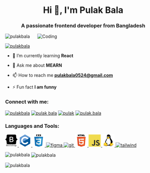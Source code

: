 

<h1 align="center">Hi 👋, I'm Pulak Bala</h1>
<h3 align="center">A passionate frontend developer from Bangladesh</h3>
<img align="right" alt="Coding" width="400" src="https://img.freepik.com/premium-vector/cartoon-man-working-home-man-freelancers-working-laptop-computer-home-illustration_162786-91.jpg?w=740">

<p align="left"> <img src="https://komarev.com/ghpvc/?username=pulakbala&label=Profile%20views&color=0e75b6&style=flat" alt="pulakbala" /> </p>

<p align="left"> <a href="https://twitter.com/pulakbala" target="blank"><img src="https://img.shields.io/twitter/follow/pulakbala?logo=twitter&style=for-the-badge" alt="pulakbala" /></a> </p>

- 🌱 I’m currently learning **React**

- 💬 Ask me about **MEARN**

- 📫 How to reach me **pulakbala0524@gmail.com**

- ⚡ Fun fact **I am funny**

<h3 align="left">Connect with me:</h3>
<p align="left">
<a href="https://twitter.com/pulakbala" target="blank"><img align="center" src="https://raw.githubusercontent.com/rahuldkjain/github-profile-readme-generator/master/src/images/icons/Social/twitter.svg" alt="pulakbala" height="30" width="40" /></a>
<a href="https://linkedin.com/in/pulak bala" target="blank"><img align="center" src="https://raw.githubusercontent.com/rahuldkjain/github-profile-readme-generator/master/src/images/icons/Social/linked-in-alt.svg" alt="pulak bala" height="30" width="40" /></a>
<a href="https://fb.com/pulak" target="blank"><img align="center" src="https://raw.githubusercontent.com/rahuldkjain/github-profile-readme-generator/master/src/images/icons/Social/facebook.svg" alt="pulak" height="30" width="40" /></a>
<a href="https://instagram.com/pulak.bala" target="blank"><img align="center" src="https://raw.githubusercontent.com/rahuldkjain/github-profile-readme-generator/master/src/images/icons/Social/instagram.svg" alt="pulak.bala" height="30" width="40" /></a>
</p>

<h3 align="left">Languages and Tools:</h3>
<p align="left"> <a href="https://getbootstrap.com" target="_blank" rel="noreferrer"> <img src="https://raw.githubusercontent.com/devicons/devicon/master/icons/bootstrap/bootstrap-plain-wordmark.svg" alt="bootstrap" width="40" height="40"/> </a> <a href="https://www.cprogramming.com/" target="_blank" rel="noreferrer"> <img src="https://raw.githubusercontent.com/devicons/devicon/master/icons/c/c-original.svg" alt="c" width="40" height="40"/> </a> <a href="https://www.w3schools.com/css/" target="_blank" rel="noreferrer"> <img src="https://raw.githubusercontent.com/devicons/devicon/master/icons/css3/css3-original-wordmark.svg" alt="css3" width="40" height="40"/> </a> <a href="https://www.figma.com/" target="_blank" rel="noreferrer"> <img src="https://www.vectorlogo.zone/logos/figma/figma-icon.svg" alt="figma" width="40" height="40"/> </a> <a href="https://git-scm.com/" target="_blank" rel="noreferrer"> <img src="https://www.vectorlogo.zone/logos/git-scm/git-scm-icon.svg" alt="git" width="40" height="40"/> </a> <a href="https://www.w3.org/html/" target="_blank" rel="noreferrer"> <img src="https://raw.githubusercontent.com/devicons/devicon/master/icons/html5/html5-original-wordmark.svg" alt="html5" width="40" height="40"/> </a> <a href="https://developer.mozilla.org/en-US/docs/Web/JavaScript" target="_blank" rel="noreferrer"> <img src="https://raw.githubusercontent.com/devicons/devicon/master/icons/javascript/javascript-original.svg" alt="javascript" width="40" height="40"/> </a> <a href="https://www.linux.org/" target="_blank" rel="noreferrer"> <img src="https://raw.githubusercontent.com/devicons/devicon/master/icons/linux/linux-original.svg" alt="linux" width="40" height="40"/> </a> <a href="https://tailwindcss.com/" target="_blank" rel="noreferrer"> <img src="https://www.vectorlogo.zone/logos/tailwindcss/tailwindcss-icon.svg" alt="tailwind" width="40" height="40"/> </a> </p>

<p><img align="left" src="https://github-readme-stats.vercel.app/api/top-langs?username=pulakbala&show_icons=true&locale=en&layout=compact" alt="pulakbala" /></p>

<p>&nbsp;<img align="center" src="https://github-readme-stats.vercel.app/api?username=pulakbala&show_icons=true&locale=en" alt="pulakbala" /></p>

<p><img align="center" src="https://github-readme-streak-stats.herokuapp.com/?user=pulakbala&" alt="pulakbala" /></p>
